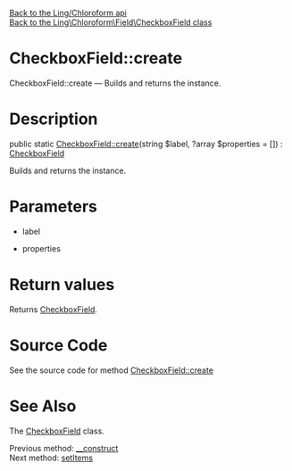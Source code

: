 [Back to the Ling/Chloroform api](https://github.com/lingtalfi/Chloroform/blob/master/doc/api/Ling/Chloroform.md)<br>
[Back to the Ling\Chloroform\Field\CheckboxField class](https://github.com/lingtalfi/Chloroform/blob/master/doc/api/Ling/Chloroform/Field/CheckboxField.md)


CheckboxField::create
================



CheckboxField::create — Builds and returns the instance.




Description
================


public static [CheckboxField::create](https://github.com/lingtalfi/Chloroform/blob/master/doc/api/Ling/Chloroform/Field/CheckboxField/create.md)(string $label, ?array $properties = []) : [CheckboxField](https://github.com/lingtalfi/Chloroform/blob/master/doc/api/Ling/Chloroform/Field/CheckboxField.md)




Builds and returns the instance.




Parameters
================


- label

    

- properties

    


Return values
================

Returns [CheckboxField](https://github.com/lingtalfi/Chloroform/blob/master/doc/api/Ling/Chloroform/Field/CheckboxField.md).








Source Code
===========
See the source code for method [CheckboxField::create](https://github.com/lingtalfi/Chloroform/blob/master/Field/CheckboxField.php#L65-L69)


See Also
================

The [CheckboxField](https://github.com/lingtalfi/Chloroform/blob/master/doc/api/Ling/Chloroform/Field/CheckboxField.md) class.

Previous method: [__construct](https://github.com/lingtalfi/Chloroform/blob/master/doc/api/Ling/Chloroform/Field/CheckboxField/__construct.md)<br>Next method: [setItems](https://github.com/lingtalfi/Chloroform/blob/master/doc/api/Ling/Chloroform/Field/CheckboxField/setItems.md)<br>

